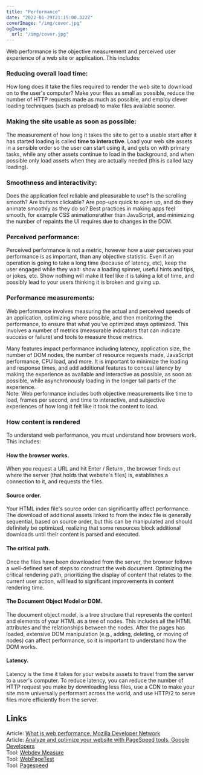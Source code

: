 ```yaml
---
title: "Performance"
date: "2022-01-29T21:15:00.322Z"
coverImage: "/img/cover.jpg"
ogImage:
  url: "/img/cover.jpg"
---
```


Web performance is the objective measurement and perceived user experience of a web site or application. This includes:

###  Reducing overall load time: 
How long does it take the files required to render the web site to download on to the user's computer? 
Make your files as small as possible, reduce the number of HTTP requests made as much as possible, and employ clever loading techniques (such as preload) to make files available sooner.

### Making the site usable as soon as possible: 
The measurement of how long it takes the site to get to a usable start after it has started loading is called **time to interactive**.
Load your web site assets in a sensible order so the user can start using it, and gets on with primary tasks, while any other assets continue to load in the background, and when possible only load assets when they are actually needed (this is called lazy loading). 

### Smoothness and interactivity: 
Does the application feel reliable and pleasurable to use? Is the scrolling smooth? Are buttons clickable? Are pop-ups quick to open up, and do they animate smoothly as they do so? Best practices in making apps feel smooth, for example CSS animationsrather than JavaScript, and minimizing the number of repaints the UI requires due to changes in the DOM.

### Perceived performance: 
Perceived performance is not a metric, however how a user perceives your performance is as important, than any objective statistic. Even if an operation is going to take a long time (because of latency, etc), keep the user engaged while they wait: show a loading spinner, useful hints and tips, or jokes, etc. Show nothing will make it feel like it is taking a lot of time, and possibly lead to your users thinking it is broken and giving up.

### Performance measurements: 
Web performance involves measuring the actual and perceived speeds of an application, optimizing where possible, and then monitoring the performance, to ensure that what you've optimized stays optimized. This involves a number of metrics (measurable indicators that can indicate success or failure) and tools to measure those metrics.

Many features impact performance including latency, application size, the number of DOM nodes, the number of resource requests made, JavaScript performance, CPU load, and more. It is important to minimize the loading and response times, and add additional features to conceal latency by making the experience as available and interactive as possible, as soon as possible, while asynchronously loading in the longer tail parts of the experience.  
Note: Web performance includes both objective measurements like time to load, frames per second, and time to interactive, and subjective experiences of how long it felt like it took the content to load.

### How content is rendered  
To understand web performance, you must understand how browsers work. This includes:

#### How the browser works. 
When you request a URL and hit Enter / Return , the browser finds out where the server (that holds that website's files) is, establishes a connection to it, and requests the files. 

#### Source order. 
Your HTML index file's source order can significantly affect performance.   
The download of additional assets linked to from the index file is generally sequential, based on source order, but this can be manipulated and should definitely be optimized, realizing that some resources block additional downloads until their content is parsed and executed.

#### The critical path. 
Once the files have been downloaded from the server, the browser follows a well-defined set of steps to construct the web document. Optimizing the critical rendering path, prioritizing the display of content that relates to the current user action, will lead to significant improvements in content rendering time. 

#### The Document Object Model or DOM. 
The document object model, is a tree structure that represents the content and elements of your HTML as a tree of nodes. This includes all the HTML attributes and the relationships between the nodes. After the pages has loaded, extensive DOM manipulation (e.g., adding, deleting, or moving of nodes) can affect performance, so it is important to understand how the DOM works.

#### Latency. 
Latency is the time it takes for your website assets to travel from the server to a user's computer. To reduce latency, you can reduce the number of HTTP request you make by downloading less files, use a CDN to make your site more universally performant across the world, and use HTTP/2 to serve files more efficiently from the server.

## Links

Article: [What is web performance, Mozilla Developer Network](https://developer.mozilla.org/en-US/docs/Learn/Performance/What_is_web_performance)  
Article: [Analyze and optimize your website with PageSpeed tools, Google Developers](https://developers.google.com/speed)   
Tool: [Webdev Measure](https://web.dev/measure/)  
Tool: [WebPageTest](https://www.webpagetest.org/)  
Tool: [Pagespeed](https://pagespeed.web.dev/)  
